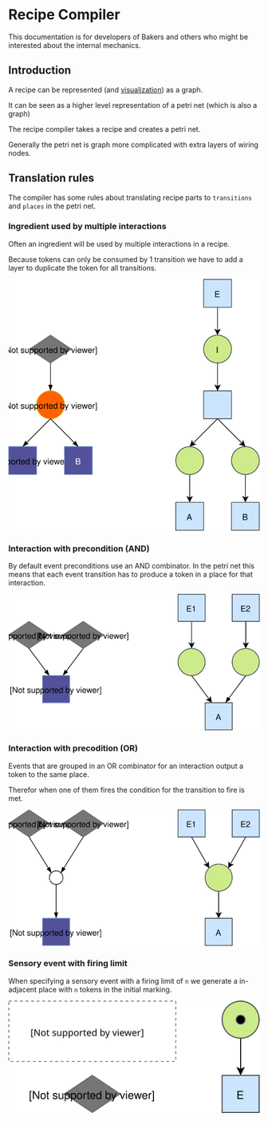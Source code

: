 # Recipe Compiler

This documentation is for developers of Bakers and others who might be interested about the internal mechanics.

## Introduction

A recipe can be represented (and [visualization](visualization)) as a graph.

It can be seen as a higher level representation of a petri net (which is also a graph)

The recipe compiler takes a recipe and creates a petri net.

Generally the petri net is graph more complicated with extra layers of wiring nodes.

## Translation rules

The compiler has some rules about translating recipe parts to `transitions` and `places` in the petri net.

### Ingredient used by multiple interactions

Often an ingredient will be used by multiple interactions in a recipe.

Because tokens can only be consumed by 1 transition we have to add a layer to duplicate the token for all transitions.

![](RecipeCompiler-draw.io-MultipleInteractions.svg)

### Interaction with precondition (AND)

By default event preconditions use an AND combinator. In the petri net this means that each event transition has
to produce a token in a place for that interaction.

![](RecipeCompiler-draw.io-ANDPrecondition.svg)

### Interaction with precodition (OR)

Events that are grouped in an OR combinator for an interaction output a token to the same place.

Therefor when one of them fires the condition for the transition to fire is met.

![](RecipeCompiler-draw.io-ORPrecondition.svg)

### Sensory event with firing limit

When specifying a sensory event with a firing limit of `n` we generate a in-adjacent place with `n` tokens in the
initial marking.

![](RecipeCompiler-draw.io-FiringLimit.svg)